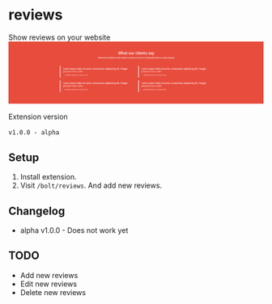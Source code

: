 # reviews
Show reviews on your website
![Bolt screenshot](https://github.com/ricardo-evalue8/reviews/blob/master/assets/screenshot1.png)

Extension version
```
v1.0.0 - alpha
```

## Setup

1. Install extension.
1. Visit `/bolt/reviews`. And add new reviews.


## Changelog

* alpha v1.0.0 - Does not work yet

## TODO
* Add new reviews
* Edit new reviews
* Delete new reviews
